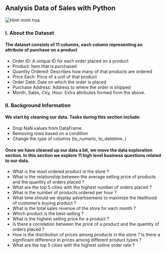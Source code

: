 ## Analysis Data of Sales with Python
![Hình minh họa](https://storage.googleapis.com/kaggle-datasets-images/1525710/2518637/d053027dd353d725ca007d9806f32ca2/dataset-cover.jpg?t=2021-08-11-20-33-26)
### I. About the Dataset
#### The dataset consists of 11 columns, each column representing an attribute of purchase on a product
- Order ID: A unique ID for each order placed on a product
- Product: Item that is purchased
- Quantity Ordered: Describes how many of that products are ordered
- Price Each: Price of a unit of that product
- Order Date: Date on which the order is placed
- Purchase Address: Address to where the order is shipped
- Month, Sales, City, Hour: Extra attributes formed from the above.

### II. Background Information
#### We start by cleaning our data. Tasks during this section include:
- Drop NaN values from DataFrame
- Removing rows based on a condition
- Change the type of columns (to_numeric, to_datetime..)

#### Once we have cleaned up our data a bit, we move the data exploration section. In this section we explore 11 high level business questions related to our data.
- What is the most ordered product in the store ?
- What is the relationship between the average selling price of products and the quantity of orders placed ?
- What are the top 5 cities with the highest number of orders placed ?
- What is the number of products ordered per hour ?
- What time should we display advertisemens to maximize the likelihood of customer’s buying product ?
- What is the total sales revenue of the store for each month ?
- Which product is the best-selling ?
- What is the highest selling price for a product ?
- Is there a correlation between the price of a product and the quantity of orders placed ?
- How is the distribution of prices among products in the store ? Is there a significant difference in prices among different product types ?
- What are the top 5 cities with the highest online order rate ?
